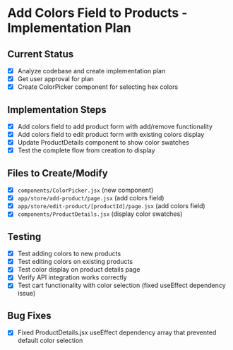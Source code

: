 # Add Colors Field to Products - Implementation Plan

## Current Status
- [x] Analyze codebase and create implementation plan
- [x] Get user approval for plan
- [x] Create ColorPicker component for selecting hex colors

## Implementation Steps
- [x] Add colors field to add product form with add/remove functionality
- [x] Add colors field to edit product form with existing colors display
- [x] Update ProductDetails component to show color swatches
- [x] Test the complete flow from creation to display

## Files to Create/Modify
- [x] `components/ColorPicker.jsx` (new component)
- [x] `app/store/add-product/page.jsx` (add colors field)
- [x] `app/store/edit-product/[productId]/page.jsx` (add colors field)
- [x] `components/ProductDetails.jsx` (display color swatches)

## Testing
- [x] Test adding colors to new products
- [x] Test editing colors on existing products
- [x] Test color display on product details page
- [x] Verify API integration works correctly
- [x] Test cart functionality with color selection (fixed useEffect dependency issue)

## Bug Fixes
- [x] Fixed ProductDetails.jsx useEffect dependency array that prevented default color selection
